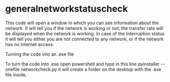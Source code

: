 # generalnetworkstatuscheck
This code will open a window in which you can see information about the network. It will tell you if the network is working or not, the transfer rate will be displayed when the network is working. In case of the Interruption status it will tell you either you are not connected to any network, or if the network has no internet access.

Turning the code into an .exe file

To turn the code into .exe open powershell and type in this line 
pyinstaller --onefile networkcheck.py
it will create a folder on the desktop with the .exe file inside.
